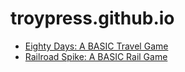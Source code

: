 # troypress.github.io
- [Eighty Days: A BASIC Travel Game](https://github.com/Geddd/troypress.github.io/blob/main/80_Days.html)
- [Railroad Spike: A BASIC Rail Game](https://github.com/Geddd/troypress.github.io/blob/main/railroad_spike.html)
